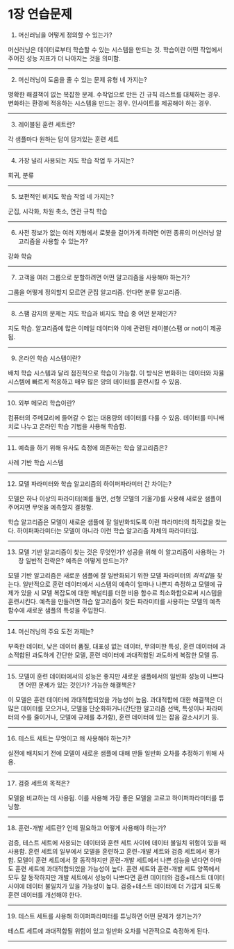 # 1장 연습문제

1. 머신러닝을 어떻게 정의할 수 있는가?

머신러닝은 데이터로부터 학습할 수 있는 시스템을 만드는 것.
학습이란 어떤 작업에서 주어진 성능 지표가 더 나아지는 것을 의미함.

--------------

2. 머신러닝이 도움을 줄 수 있는 문제 유형 네 가지는?

명확한 해결책이 없는 복잡한 문제.
수작업으로 만든 긴 규칙 리스트를 대체하는 경우.
변화하는 환경에 적응하는 시스템을 만드는 경우.
인사이트를 제공해야 하는 경우.

------

3. 레이블된 훈련 세트란?

각 샘플마다 원하는 답이 담겨있는 훈련 세트

------

4. 가장 널리 사용되는 지도 학습 작업 두 가지는?

회귀, 분류

------

5. 보편적인 비지도 학습 작업 네 가지는?

군집, 시각화, 차원 축소, 연관 규칙 학습

------

6. 사전 정보가 없는 여러 지형에서 로봇을 걸어가게 하려면 어떤 종류의 머신러닝 알고리즘을 사용할 수 있는가?

강화 학습

------

7. 고객을 여러 그룹으로 분할하려면 어떤 알고리즘을 사용해야 하는가?

그룹을 어떻게 정의할지 모르면 군집 알고리즘.
안다면 분류 알고리즘.

------

8. 스팸 감지의 문제는 지도 학습과 비지도 학습 중 어떤 문제인가?

지도 학습. 알고리즘에 많은 이메일 데이터와 이에 관련된 레이블(스팸 or not)이 제공됨.

------

9. 온라인 학습 시스템이란?

배치 학습 시스템과 달리 점진적으로 학습이 가능함. 이 방식은 변화하는 데이터와 자율 시스템에 빠르게 적응하고 매우 많은 양의 데이터를 훈련시킬 수 있음.

------

10. 외부 메모리 학습이란?

컴퓨터의 주메모리에 들어갈 수 없는 대용량의 데이터를 다룰 수 있음. 데이터를 미니배치로 나누고 온라인 학습 기법을 사용해 학습함.

------

11. 예측을 하기 위해 유사도 측정에 의존하는 학습 알고리즘은?

사례 기반 학습 시스템

------

12. 모델 파라미터와 학습 알고리즘의 하이퍼파라미터 간 차이는?

모델은 하나 이상의 파라미터(예를 들면, 선형 모델의 기울기)를 사용해 새로운 샘플이 주어지면
무엇을 예측할지 결정함.

학습 알고리즘은 모델이 새로운 샘플에 잘 일반화되도록 이런 파라미터의 최적값을 찾는다. 하이퍼파라미터는 모델이 아니라 이런 학습 알고리즘 자체의 파라미터임.

------

13. 모델 기반 알고리즘이 찾는 것은 무엇인가? 성공을 위해 이 알고리즘이 사용하는 가장 일반적 전략은? 예측은 어떻게 만드는가?

모델 기반 알고리즘은 새로운 샘플에 잘 일반화되기 위한 모델 파라미터의 *최적값*을 찾는다.
일반적으로 훈련 데이터에서 시스템의 예측이 얼마나 나쁜지 측정하고 모델에 규제가 있을 시 모델 복잡도에 대한 페널티를 더한 비용 함수르 최소화함으로써 시스템을 훈련시킨다.
예측을 만들려면 하습 알고리즘이 찾든 파라미터를 사용하는 모델의 예측 함수에 새로운 샘플의 특성을 주입한다.

------

14. 머신러닝의 주요 도전 과제는?

부족한 데이터, 낮은 데이터 품질, 대표성 없는 데이터, 무의미한 특성, 훈련 데이터에 과소적합된 과도하게 간단한 모델, 훈련 데이터에 과대적합된 과도하게 복잡한 모델 등.

------

15. 모델이 훈련 데이터에서의 성능은 좋지만 새로운 샘플에서의 일반화 성능이 나쁘다면 어떤 문제가 있는 것인가? 가능한 해결책은?

이 모델은 훈련 데이터에 과대적합되었을 가능성이 높음. 과대적합에 대한 해결책은 더 많은 데이터를 모으거나, 모델을 단순화하거나(간단한 알고리즘 선택, 특성이나 파라미터의 수를 줄이거나, 모델에 규제를 추가함), 훈련 데이터에 있는 잡음 감소시키기 등.

------

16. 테스트 세트는 무엇이고 왜 사용해야 하는가?

실전에 배치되기 전에 모델이 새로운 샘플에 대해 만들 일반화 오차를 추정하기 위해 사용.

------

17. 검증 세트의 목적은?

모델을 비교하는 데 사용됨. 이를 사용해 가장 좋은 모델을 고르고 하이퍼파라미터를 튜닝함.

------

18. 훈련-개발 세트란? 언제 필요하고 어떻게 사용해야 하는가?

검증, 테스트 세트에 사용되는 데이터와 훈련 세트 사이에 데이터 불일치 위험이 있을 때 사용함.
훈련 세트의 일부에서 모델을 훈련하고 훈련-개발 세트와 검증 세트에서 평가함.
모델이 훈련 세트에서 잘 동작하지만 훈련-개발 세트에서 나쁜 성능을 낸다면 아마도 훈련 세트에 과대적합되었을 가능성이 높다.
훈련 세트와 훈련-개발 세트 양쪽에서 모두 잘 동작하지만 개발 세트에서 성능이 나쁘다면 훈련 데이터와 검증+테스트 데이터 사이에 데이터 불일치가 있을 가능성이 높다.
검증+테스트 데이터에 더 가깝게 되도록 훈련 데이터를 개선해야 한다.

------
19. 테스트 세트를 사용해 하이퍼파라미터를 튜닝하면 어떤 문제가 생기는가?

테스트 세트에 과대적합될 위험이 있고 일반화 오차를 낙관적으로 측정하게 된다.

------
